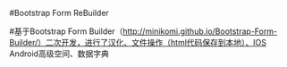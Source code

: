 #Bootstrap Form ReBuilder

#基于Bootstrap Form Builder（http://minikomi.github.io/Bootstrap-Form-Builder/）二次开发，进行了汉化、文件操作（html代码保存到本地）、IOS Android高级空间、数据字典
